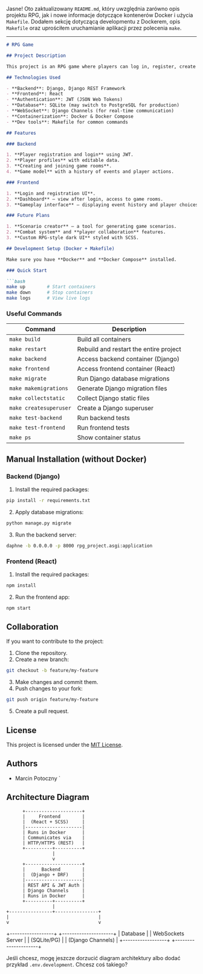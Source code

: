 Jasne! Oto zaktualizowany `README.md`, który uwzględnia zarówno opis projektu RPG, jak i nowe informacje dotyczące kontenerów Docker i użycia `Makefile`. Dodałem sekcję dotyczącą developmentu z Dockerem, opis `Makefile` oraz uprościłem uruchamianie aplikacji przez polecenia `make`.

---

```markdown
# RPG Game

## Project Description

This project is an RPG game where players can log in, register, create rooms, and interact with the storyline. Players make decisions that impact the development of the plot. The game is designed to be dynamic and interactive.

## Technologies Used

- **Backend**: Django, Django REST Framework
- **Frontend**: React
- **Authentication**: JWT (JSON Web Tokens)
- **Database**: SQLite (may switch to PostgreSQL for production)
- **WebSocket**: Django Channels (for real-time communication)
- **Containerization**: Docker & Docker Compose
- **Dev tools**: Makefile for common commands

## Features

### Backend

1. **Player registration and login** using JWT.
2. **Player profiles** with editable data.
3. **Creating and joining game rooms**.
4. **Game model** with a history of events and player actions.

### Frontend

1. **Login and registration UI**.
2. **Dashboard** – view after login, access to game rooms.
3. **Gameplay interface** – displaying event history and player choices.

### Future Plans

1. **Scenario creator** – a tool for generating game scenarios.
2. **Combat system** and **player collaboration** features.
3. **Custom RPG-style dark UI** styled with SCSS.

## Development Setup (Docker + Makefile)

Make sure you have **Docker** and **Docker Compose** installed.

### Quick Start

```bash
make up        # Start containers
make down      # Stop containers
make logs      # View live logs
```

### Useful Commands

| Command               | Description                              |
|------------------------|------------------------------------------|
| `make build`           | Build all containers                     |
| `make restart`         | Rebuild and restart the entire project   |
| `make backend`         | Access backend container (Django)        |
| `make frontend`        | Access frontend container (React)        |
| `make migrate`         | Run Django database migrations           |
| `make makemigrations`  | Generate Django migration files          |
| `make collectstatic`   | Collect Django static files              |
| `make createsuperuser` | Create a Django superuser                |
| `make test-backend`    | Run backend tests                        |
| `make test-frontend`   | Run frontend tests                       |
| `make ps`              | Show container status                    |

## Manual Installation (without Docker)

### Backend (Django)

1. Install the required packages:

```bash
pip install -r requirements.txt
```

2. Apply database migrations:

```bash
python manage.py migrate
```

3. Run the backend server:

```bash
daphne -b 0.0.0.0 -p 8000 rpg_project.asgi:application
```

### Frontend (React)

1. Install the required packages:

```bash
npm install
```

2. Run the frontend app:

```bash
npm start
```

## Collaboration

If you want to contribute to the project:

1. Clone the repository.
2. Create a new branch:

```bash
git checkout -b feature/my-feature
```

3. Make changes and commit them.
4. Push changes to your fork:

```bash
git push origin feature/my-feature
```

5. Create a pull request.

## License

This project is licensed under the [MIT License](LICENSE).

## Authors

- Marcin Potoczny
`
## Architecture Diagram

          +---------------------+
          |     Frontend        |
          |  (React + SCSS)     |
          |---------------------|
          | Runs in Docker      |
          | Communicates via    |
          | HTTP/HTTPS (REST)   |
          +----------+----------+
                     |
                     v
          +---------------------+
          |      Backend        |
          |  (Django + DRF)     |
          |---------------------|
          | REST API & JWT Auth |
          | Django Channels     |
          | Runs in Docker      |
          +----------+----------+
                     |
    +----------------+----------------+
    |                                 |
    v                                 v

+------------------+ +---------------------+ | Database | | WebSockets Server | | (SQLite/PG) | | (Django Channels) | +------------------+ +---------------------+

Jeśli chcesz, mogę jeszcze dorzucić diagram architektury albo dodać przykład `.env.development`. Chcesz coś takiego?